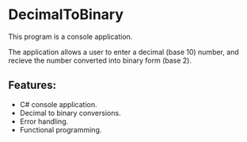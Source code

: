 # DecimalToBinary

This program is a console application.

The application allows a user to enter a decimal (base 10) number,
and recieve the number converted into binary form (base 2).

## Features:
* C# console application.
* Decimal to binary conversions.
* Error handling.
* Functional programming.

